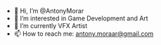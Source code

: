 - 👋 Hi, I’m @AntonyMorar
- 👀 I’m interested in Game Development and Art
- 🌱 I’m currently VFX Artist
- 📫 How to reach me: antony.moraar@gmail.com

<!---
AntonyMorar/AntonyMorar is a ✨ special ✨ repository because its `README.md` (this file) appears on your GitHub profile.
You can click the Preview link to take a look at your changes.
--->
